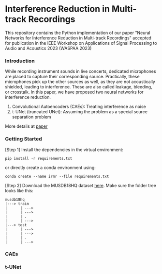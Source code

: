 # Interference Reduction in Multi-track Recordings

This repository contains the Python implementation of our paper "Neural Networks for Interference Reduction in Multi-track Recordings" accepted for publication in the IEEE Workshop on Applications of Signal Processing to Audio and Acoustics 2023 (WASPAA 2023)

### Introduction
While recording instrument sounds in live concerts, dedicated microphones are placed to capture their corresponding source. Practically, these microphones pick up the other sources as well, as they are not acoustically shielded, leading to interference. These are also called leakage, bleeding, or crosstalk. In this paper, we have proposed two neural networks for interference reduction.

1. Convolutional Autoencoders (CAEs): Treating interference as noise
2. t-UNet (truncated UNet): Assuming the problem as a special source separation problem

More details at [paper]()

### Getting Started

[Step 1] Install the dependencies in the virtual environment:
```
pip install -r requirements.txt
```
or directly create a conda environment using:
```
conda create --name irmr --file requirements.txt
```
[Step 2] Download the MUSDB18HQ dataset [here](https://zenodo.org/record/3338373). Make sure the folder tree looks like this:
```
musdb18hq
|---> train
|      | --->
|      | --->
|      | .
|      | --->
|---> test
|      | --->
|      | --->
|      | .
|      | --->
```

### CAEs


### t-UNet
